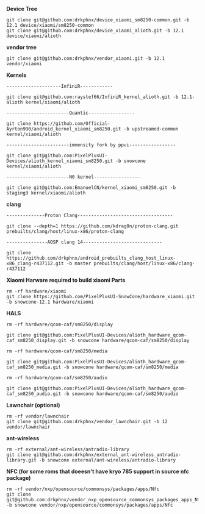 **Device Tree**

	git clone git@github.com:drkphnx/device_xiaomi_sm8250-common.git -b 12.1 device/xiaomi/sm8250-common 
	git clone git@github.com:drkphnx/device_xiaomi_alioth.git -b 12.1  device/xiaomi/alioth

**vendor tree**
 	
	git clone git@github.com:drkphnx/vendor_xiaomi.git -b 12.1  vendor/xiaomi
	
**Kernels**

    --------------------InfiniR------------
    
	git clone git@github.com:raystef66/InfiniR_kernel_alioth.git -b 12.1-alioth kernel/xiaomi/alioth  
	
    -----------------------Quantic-----------------
    
	git clone https://github.com/Official-Ayrton990/android_kernel_xiaomi_sm8250.git -b upstreamed-common kernel/xiaomi/alioth 
	
    -----------------------immensity fork by ppui-----------------	
    
    git clone git@github.com:PixelPlusUI-Devices/alioth_kernel_xiaomi_sm8250.git -b snowcone kernel/xiaomi/alioth
	
    -----------------------N0 kernel-----------------	
        
    git clone git@github.com:EmanuelCN/kernel_xiaomi_sm8250.git -b staging3 kernel/xiaomi/alioth
    
    
 **clang**
 
 	--------------Proton Clang-----------------------------------
    
    git clone --depth=1 https://github.com/kdrag0n/proton-clang.git prebuilts/clang/host/linux-x86/proton-clang
    
 	---------------AOSP clang 14-----------------------------
    
    git clone https://github.com/drkphnx/android_prebuilts_clang_host_linux-x86_clang-r437112.git -b master prebuilts/clang/host/linux-x86/clang-r437112 
    
    
**Xiaomi Harware required to build xiaomi Parts**

	rm -rf hardware/xiaomi
	git clone https://github.com/PixelPlusUI-SnowCone/hardware_xiaomi.git -b snowcone-12.1 hardware/xiaomi

**HALS**

	rm -rf hardware/qcom-caf/sm8250/display 
	
	git clone git@github.com:PixelPlusUI-Devices/alioth_hardware_qcom-caf_sm8250_display.git -b snowcone hardware/qcom-caf/sm8250/display 
	
	rm -rf hardware/qcom-caf/sm8250/media 
	
	git clone git@github.com:PixelPlusUI-Devices/alioth_hardware_qcom-caf_sm8250_media.git -b snowcone hardware/qcom-caf/sm8250/media 
	
	rm -rf hardware/qcom-caf/sm8250/audio 
	
	git clone git@github.com:PixelPlusUI-Devices/alioth_hardware_qcom-caf_sm8250_audio.git -b snowcone hardware/qcom-caf/sm8250/audio 

**Lawnchair (optional)**
	
	rm -rf vendor/lawnchair
	git clone git@github.com:drkphnx/vendor_lawnchair.git -b 12  vendor/lawnchair
	

**ant-wireless**
	
	rm -rf external/ant-wireless/antradio-library
	git clone git@github.com:drkphnx/external_ant-wireless_antradio-library.git -b snowcone external/ant-wireless/antradio-library
	
**NFC (for some roms that doeesn't have kryo 785 support in source nfc package)**

	rm -rf vendor/nxp/opensource/commonsys/packages/apps/Nfc
	git clone git@github.com:drkphnx/vendor_nxp_opensource_commonsys_packages_apps_Nfc.git -b snowcone vendor/nxp/opensource/commonsys/packages/apps/Nfc
